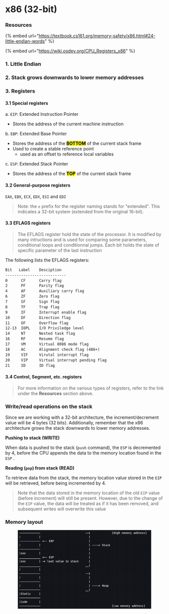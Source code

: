 # x86 (32-bit)

### Resources

{% embed url="https://textbook.cs161.org/memory-safety/x86.html#24-little-endian-words" %}

{% embed url="https://wiki.osdev.org/CPU_Registers_x86" %}



### 1. Little Endian

### 2. Stack grows downwards to lower memory addresses

### 3. Registers

#### 3.1 Special registers

a. `EIP`: Extended Instruction Pointer

* Stores the address of the current machine instruction

b. `EBP`: Extended Base Pointer

* Stores the address of the <mark style="color:$success;">**BOTTOM**</mark> of the current stack frame
* Used to create a stable reference point&#x20;
  * used as an offset to reference local variables

c. `ESP`: Extended Stack Pointer

* Stores the address of the <mark style="color:$success;">**TOP**</mark> of the current stack frame

#### 3.2 General-purpose registers

`EAX`, `EBX`, `ECX`, `EDX`, `ESI` and `EDI`

> Note: the `e` prefix for the register naming stands for "extended". This indicates a 32-bit system (extended from the original 16-bit).

#### 3.3 EFLAGS registers

> The EFLAGS register hold the state of the processor. It is modified by many intructions and is used for comparing some parameters, conditional loops and conditionnal jumps. Each bit holds the state of specific parameter of the last instruction

The following lists the EFLAGS registers:

```markdown
Bit   Label    Desciption
---------------------------
0      CF      Carry flag
2      PF      Parity flag
4      AF      Auxiliary carry flag
6      ZF      Zero flag
7      SF      Sign flag
8      TF      Trap flag
9      IF      Interrupt enable flag
10     DF      Direction flag
11     OF      Overflow flag
12-13  IOPL    I/O Priviledge level
14     NT      Nested task flag
16     RF      Resume flag
17     VM      Virtual 8086 mode flag
18     AC      Alignment check flag (486+)
19     VIF     Virutal interrupt flag
20     VIP     Virtual interrupt pending flag
21     ID      ID flag
```

#### 3.4 Control, Segment, etc. registers

> For more information on the various types of registers, refer to the link under the **Resources** section above.

### Write/read operations on the stack

Since we are working with a 32-bit architecture, the increment/decrement value will be 4 bytes (32 bits). Additionally, remember that the x86 architecture grows the stack downwards to lower memory addresses.

**Pushing to stack (WRITE)**

When data is pushed to the stack (`push` command), the `ESP` is decremented by 4, before the CPU appends the data to the memory location found in the `ESP` .

**Reading (`pop`) from stack (READ)**

To retrieve data from the stack, the memory location value stored in the `EIP` will be retrieved, before being incremented by 4.&#x20;

> Note that the data stored in the memory location of the old `EIP` value (before increment) will still be present. However, due to the change of the `EIP` value, the data will be treated as if it has been removed, and subsequent writes will overwrite this value

### Memory layout

<figure><img src="../../../.gitbook/assets/image (1) (1) (1) (1).png" alt=""><figcaption></figcaption></figure>
